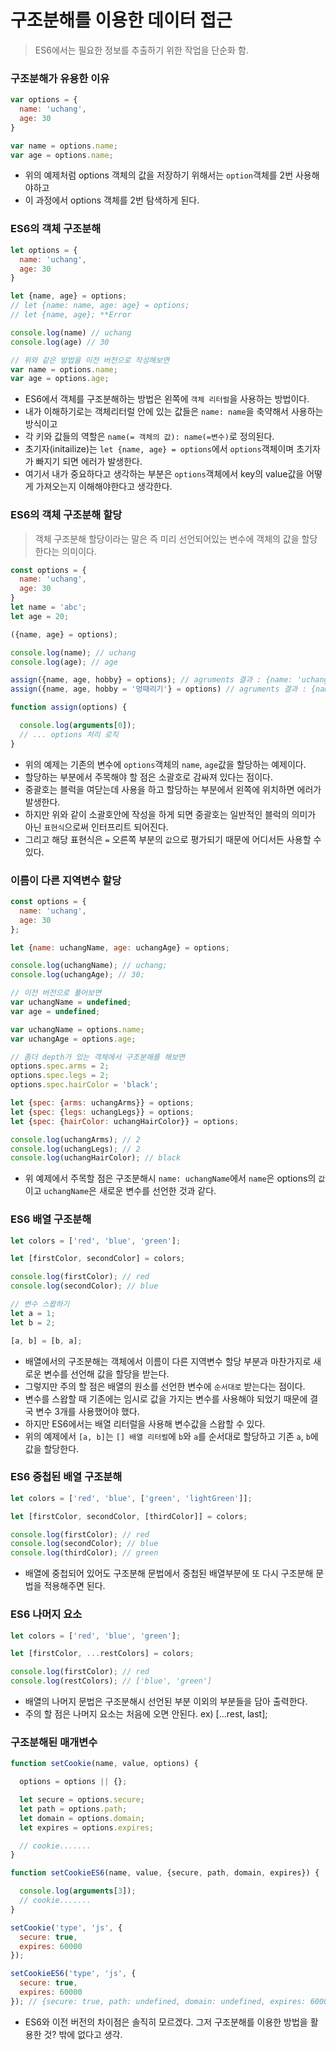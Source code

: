 # 구조분해를 이용한 데이터 접근
> ES6에서는 필요한 정보를 추출하기 위한 작업을 단순화 함.

### 구조분해가 유용한 이유
```javascript
var options = {
  name: 'uchang',
  age: 30
}

var name = options.name;
var age = options.name;
```
- 위의 예제처럼 options 객체의 값을 저장하기 위해서는 `option`객체를 2번 사용해야하고
- 이 과정에서 options 객체를 2번 탐색하게 된다.

### ES6의 객체 구조분해
```javascript
let options = {
  name: 'uchang',
  age: 30
}

let {name, age} = options;
// let {name: name, age: age} = options;
// let {name, age}; **Error

console.log(name) // uchang
console.log(age) // 30

// 위와 같은 방법을 이전 버전으로 작성해보면
var name = options.name;
var age = options.age;


```
- ES6에서 객체를 구조분해하는 방법은 왼쪽에 `객체 리터럴`을 사용하는 방법이다.
- 내가 이해하기로는 객체리터럴 안에 있는 값들은 `name: name`을 축약해서 사용하는 방식이고
- 각 키와 값들의 역할은 `name(= 객체의 값): name(=변수)`로 정의된다.
- 초기자(initailize)는 `let {name, age} = options`에서 `options`객체이며 초기자가 빠지기 되면 에러가 발생한다.
- 여기서 내가 중요하다고 생각하는 부분은 `options`객체에서 key의 value값을 어떻게 가져오는지 이해해야한다고 생각한다.

### ES6의 객체 구조분해 할당
> 객체 구조분해 할당이라는 말은 즉 미리 선언되어있는 변수에 객체의 값을 할당한다는 의미이다.
```javascript
const options = {
  name: 'uchang',
  age: 30
}
let name = 'abc';
let age = 20;

({name, age} = options);

console.log(name); // uchang
console.log(age); // age

assign({name, age, hobby} = options); // agruments 결과 : {name: 'uchang', age: 20, hobby: undefined}
assign({name, age, hobby = '멍때리기'} = options) // agruments 결과 : {name: 'uchang', age: 20, hobby: '멍때리기'}

function assign(options) {

  console.log(arguments[0]);
  // ... options 처리 로직
}
```
- 위의 예제는 기존의 변수에 `options`객체의 `name`, `age`값을 할당하는 예제이다.
- 할당하는 부분에서 주목해야 할 점은 소괄호로 감싸져 있다는 점이다.
- 중괄호는 블럭을 여닫는데 사용을 하고 할당하는 부분에서 왼쪽에 위치하면 에러가 발생한다.
- 하지만 위와 같이 소괄호안에 작성을 하게 되면 중괄호는 일반적인 블럭의 의미가 아닌 `표현식`으로써 인터프리트 되어진다.
- 그리고 해당 표현식은 `=` 오른쪽 부분의 `값`으로 평가되기 때문에 어디서든 사용할 수 있다.

### 이름이 다른 지역변수 할당
```javascript
const options = {
  name: 'uchang',
  age: 30
};

let {name: uchangName, age: uchangAge} = options;

console.log(uchangName); // uchang;
console.log(uchangAge); // 30;

// 이전 버전으로 풀어보면
var uchangName = undefined;
var age = undefined;

var uchangName = options.name;
var uchangAge = options.age;

// 좀더 depth가 있는 객체에서 구조분해를 해보면
options.spec.arms = 2;
options.spec.legs = 2;
options.spec.hairColor = 'black';

let {spec: {arms: uchangArms}} = options;
let {spec: {legs: uchangLegs}} = options;
let {spec: {hairColor: uchangHairColor}} = options;

console.log(uchangArms); // 2
console.log(uchangLegs); // 2
console.log(uchangHairColor); // black
```
- 위 예제에서 주목할 점은 구조분해시 `name: uchangName`에서 `name`은 options의 `값`이고 `uchangName`은 새로운 변수를 선언한 것과 같다.

### ES6 배열 구조분해
```javascript
let colors = ['red', 'blue', 'green'];

let [firstColor, secondColor] = colors;

console.log(firstColor); // red
console.log(secondColor); // blue

// 변수 스왑하기
let a = 1;
let b = 2;

[a, b] = [b, a];
```
- 배열에서의 구조분해는 객체에서 이름이 다른 지역변수 할당 부분과 마찬가지로 새로운 변수를 선언해 값을 할당을 받는다.
- 그렇지만 주의 할 점은 배열의 원소를 선언한 변수에 `순서대로` 받는다는 점이다.
- 변수를 스왑할 때 기존에는 임시로 값을 가지는 변수를 사용해야 되었기 때문에 결국 변수 3개를 사용했어야 했다.
- 하지만 ES6에서는 배열 리터럴을 사용해 변수값을 스왑할 수 있다.
- 위의 예제에서 `[a, b]`는 `[] 배열 리터럴`에 `b`와 `a`를 순서대로 할당하고 기존 `a`, `b`에 값을 할당한다.

### ES6 중첩된 배열 구조분해
```javascript
let colors = ['red', 'blue', ['green', 'lightGreen']];

let [firstColor, secondColor, [thirdColor]] = colors;

console.log(firstColor); // red
console.log(secondColor); // blue
console.log(thirdColor); // green
```
- 배열에 중첩되어 있어도 구조분해 문법에서 중첩된 배열부분에 또 다시 구조분해 문법을 적용해주면 된다.

### ES6 나머지 요소
```javascript
let colors = ['red', 'blue', 'green'];

let [firstColor, ...restColors] = colors;

console.log(firstColor); // red
console.log(restColors); // ['blue', 'green']
```
- 배열의 나머지 문법은 구조분해시 선언된 부분 이외의 부분들을 담아 출력한다.
- 주의 할 점은 나머지 요소는 처음에 오면 안된다. ex) [...rest, last];

### 구조분해된 매개변수
```javascript
function setCookie(name, value, options) {

  options = options || {};

  let secure = options.secure;
  let path = options.path;
  let domain = options.domain;
  let expires = options.expires;

  // cookie.......
}

function setCookieES6(name, value, {secure, path, domain, expires}) {

  console.log(arguments[3]);
  // cookie.......
}

setCookie('type', 'js', {
  secure: true,
  expires: 60000
});

setCookieES6('type', 'js', {
  secure: true,
  expires: 60000
}); // {secure: true, path: undefined, domain: undefined, expires: 60000}
```
- ES6와 이전 버전의 차이점은 솔직히 모르겠다. 그저 구조분해를 이용한 방법을 활용한 것? 밖에 없다고 생각.